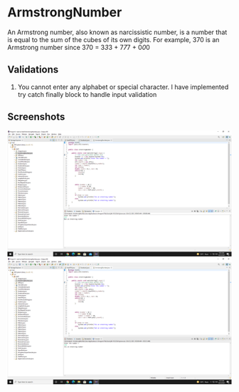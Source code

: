 
# ArmstrongNumber

An Armstrong number, also known as narcissistic number, is a number that is equal to the sum of the cubes of its own digits. For example, 370 is an Armstrong number since 370 = 3*3*3 + 7*7*7 + 0*0*0

## Validations

1. You cannot enter any alphabet or special character. I have implemented try catch finally block to handle input validation
## Screenshots

![App Screenshot](https://github.com/Karishma290395/ArmstrongNumber/blob/main/Not%20a%20armstrong%20number.png)
![App Screenshot](https://github.com/Karishma290395/ArmstrongNumber/blob/main/its%20an%20armstrong%20number.png)
